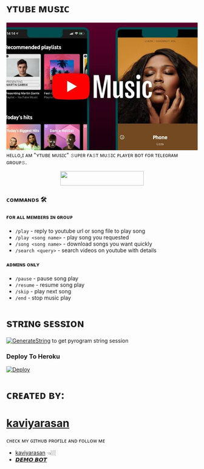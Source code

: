 # ʏᴛᴜʙᴇ ᴍᴜsɪᴄ
<img src="resource/IMG_20230405_074001_220.jpg">
ʜᴇʟʟᴏ,ɪ ᴀᴍ "ʏᴛᴜʙᴇ ᴍᴜsɪᴄ" 𝚜ᴜᴘᴇʀ ғᴀ𝚜ᴛ ᴍᴜ𝚜ɪᴄ ᴘʟᴀʏᴇʀ ʙᴏᴛ ғᴏʀ ᴛᴇʟᴇɢʀᴀᴍ ɢʀᴏᴜᴘ𝚜.

<p align="center"><a href="https://dashboard.heroku.com/new?template=https://github.com/kaviyarasan-1997/YouTube-Music"> <img src="https://img.shields.io/badge/Deploy%20On%20Heroku-black?style=for-the-badge&logo=heroku" width="220" height="38.45"/></a></p>


### ᴄᴏᴍᴍᴀɴᴅs 🛠
#### ғᴏʀ ᴀʟʟ ᴍᴇᴍʙᴇʀs ɪɴ ɢʀᴏᴜᴘ
- `/play` - reply to youtube url or song file to play song
- `/play <song name>` - play song you requested
- `/song <song name>` - download songs you want quickly
- `/search <query>` - search videos on youtube with details

#### ᴀᴅᴍɪɴs ᴏɴʟʏ
- `/pause` - pause song play
- `/resume` - resume song play
- `/skip` - play next song
- `/end` - stop music play


# sᴛʀɪɴɢ sᴇssɪᴏɴ
[![GenerateString](https://img.shields.io/badge/repl.it-generateString-yellowgreen)](https://replit.com/@SOCIAL-MECHANIC-1997/getStringName#main.py) 
to get pyrogram string session


### Deploy To Heroku

[![Deploy](https://www.herokucdn.com/deploy/button.svg)](https://dashboard.heroku.com/new?template=https://github.com/kaviyarasan-1997/YouTube-Music)

# ᴄʀᴇᴀᴛᴇᴅ ʙʏ:
# [kaviyarasan](https://GitHub.com/kaviyarasan-1997) 

ᴄʜᴇᴄᴋ ᴍʏ ɢɪᴛʜᴜʙ ᴘʀᴏғɪʟᴇ ᴀɴᴅ ғᴏʟʟᴏᴡ ᴍᴇ 
- [kaviyarasan](https://github.com/kaviyarasan-1997) 👈🏼
- [𝘿𝙀𝙈𝙊 𝘽𝙊𝙏](https://t.me/ytube_music_robot) 
